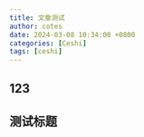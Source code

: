 ```yaml
---
title: 文章测试
author: cotes
date: 2024-03-08 10:34:00 +0800
categories: [Ceshi]
tags: [ceshi]
---
```


## 123

## 测试标题
